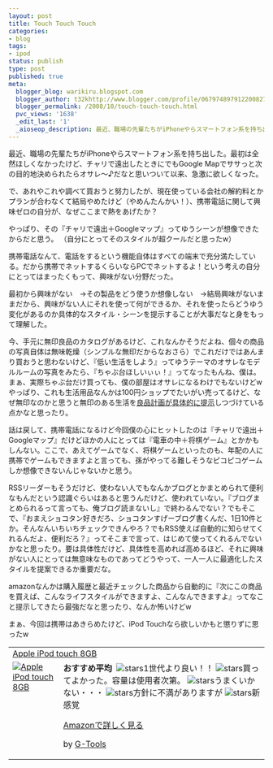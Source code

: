 ```yaml
---
layout: post
title: Touch Touch Touch
categories:
- blog
tags:
- ipod
status: publish
type: post
published: true
meta:
  blogger_blog: warikiru.blogspot.com
  blogger_author: t32khttp://www.blogger.com/profile/06797489791220082722noreply@blogger.com
  blogger_permalink: /2008/10/touch-touch-touch.html
  pvc_views: '1638'
  _edit_last: '1'
  _aioseop_description: 最近、職場の先輩たちがiPhoneやらスマートフォン系を持ち出した。
---
```

最近、職場の先輩たちがiPhoneやらスマートフォン系を持ち出した。最初は全然ほしくなかったけど、チャリで遠出したときにでもGoogle Mapでササっと次の目的地決められたらオサレ〜♪だなと思いついて以来、急激に欲しくなった。

で、あれやこれや調べて買おうと努力したが、現在使っている会社の解約料とかプランが合わなくて結局やめたけど（やめんたんかい！）、携帯電話に関して興味ゼロの自分が、なぜここまで熱をあげたか？

やっぱり、その『チャリで遠出＋Googleマップ』ってゆうシーンが想像できたからだと思う。
（自分にとってそのスタイルが超クールだと思ったw）

携帯電話なんて、電話をするという機能自体はすべての端末で充分満たしている。だから携帯でネットするくらいならPCでネットするよ！という考えの自分にとってはまったくもって、興味がない分野だった。

最初から興味がない　→その製品をどう使うか想像しない　→結局興味がないままだから、興味がない人にそれを使って何ができるか、それを使ったらどうゆう変化があるのか具体的なスタイル・シーンを提示することが大事だなと身をもって理解した。

今、手元に無印良品のカタログがあるけど、これなんかそうだよね、個々の商品の写真自体は無味乾燥（シンプルな無印だからなおさら）でこれだけではあんまり買おうと思わないけど、『低い生活をしよう』ってゆうテーマのオサレなモデルルームの写真をみたら、『ちゃぶ台ほしいぃぃ！』ってなったもんね、僕は。まぁ、実際ちゃぶ台だけ買っても、僕の部屋はオサレになるわけでもないけどw やっぱり、これも生活用品なんかは100円ショップでたいがい売ってるけど、なぜ無印なのかと思うと無印のある生活を<a href="http://www.muji.net/mujilife/">良品計画が具体的に提示</a>しつづけている点かなと思ったり。

話は戻して、携帯電話になるけど今回僕の心にヒットしたのは『チャリで遠出＋Googleマップ』だけどほかの人にとっては『電車の中＋将棋ゲーム』とかかもしんない。ここで、あえてゲームでなく、将棋ゲームといったのも、年配の人に携帯でゲームもできますよと言っても、孫がやってる難しそうなピコピコゲームしか想像できないんじゃないかと思う。

RSSリーダーもそうだけど、使わない人でもなんかブログとかまとめられて便利なもんだという認識ぐらいはあると思うんだけど、使われていない。『ブログまとめられるって言っても、俺ブログ読まないし』で終わるんでない？でもそこで、『おまえショコタン好きだろ、ショコタンすげーブログ書くんだ、1日10件とか。そんなんいちいちチェックできんやろ？でもRSS使えば自動的に知らせてくれるんだよ、便利だろ？』ってそこまで言って、はじめて使ってくれるんでないかなと思ったり。要は具体性だけど、具体性を高めれば高めるほど、それに興味がない人にとっては無意味なものであってどうやって、一人一人に最適化したスタイルを提案できるか重要だな。

amazonなんかは購入履歴と最近チェックした商品から自動的に『次にこの商品を買えば、こんなライフスタイルができますよ、こんなんできますよ』ってなこと提示してきたら最強だなと思ったり、なんか怖いけどw

まぁ、今回は携帯はあきらめたけど、iPod Touchなら欲しいかもと懲りずに思ったw
<table border="0" cellpadding="5">
<tbody>
<tr>
<td colspan="2"><a href="http://www.amazon.co.jp/%E3%82%A2%E3%83%83%E3%83%97%E3%83%AB-MB528J-A-Apple-touch/dp/B0016AN68G%3FSubscriptionId%3D0G91FPYVW6ZGWBH4Y9G2%26tag%3Dwarikiru-22%26linkCode%3Dxm2%26camp%3D2025%26creative%3D165953%26creativeASIN%3DB0016AN68G" target="_blank">Apple iPod touch 8GB</a><img src="http://www.assoc-amazon.jp/e/ir?t=warikiru-22&amp;l=ur2&amp;o=9" border="0" alt="" width="1" height="1" /></td>
</tr>
<tr>
<td valign="top"><a href="http://www.amazon.co.jp/%E3%82%A2%E3%83%83%E3%83%97%E3%83%AB-MB528J-A-Apple-touch/dp/B0016AN68G%3FSubscriptionId%3D0G91FPYVW6ZGWBH4Y9G2%26tag%3Dwarikiru-22%26linkCode%3Dxm2%26camp%3D2025%26creative%3D165953%26creativeASIN%3DB0016AN68G" target="_blank"><img src="http://ecx.images-amazon.com/images/I/412XodlBinL._SL160_.jpg" border="0" alt="Apple iPod touch 8GB" /></a></td>
<td valign="top"><span style="font-size: -1;">
<strong>おすすめ平均</strong> <img src="http://g-images.amazon.com/images/G/01/detail/stars-4-0.gif" alt="" />
<img src="http://g-images.amazon.com/images/G/01/detail/stars-4-0.gif" alt="stars" />1世代より良い！！
<img src="http://g-images.amazon.com/images/G/01/detail/stars-5-0.gif" alt="stars" />買ってよかった。容量は使用者次第。
<img src="http://g-images.amazon.com/images/G/01/detail/stars-2-0.gif" alt="stars" />うまくいかない・・・
<img src="http://g-images.amazon.com/images/G/01/detail/stars-2-0.gif" alt="stars" />方針に不満がありますが
<img src="http://g-images.amazon.com/images/G/01/detail/stars-4-0.gif" alt="stars" />新感覚

<a href="http://www.amazon.co.jp/%E3%82%A2%E3%83%83%E3%83%97%E3%83%AB-MB528J-A-Apple-touch/dp/B0016AN68G%3FSubscriptionId%3D0G91FPYVW6ZGWBH4Y9G2%26tag%3Dwarikiru-22%26linkCode%3Dxm2%26camp%3D2025%26creative%3D165953%26creativeASIN%3DB0016AN68G" target="_blank">Amazonで詳しく見る</a>

</span><span style="font-size: -2;"> by <a href="http://www.goodpic.com/mt/aws/index.html">G-Tools</a></span></td>
</tr>
</tbody>
</table>

